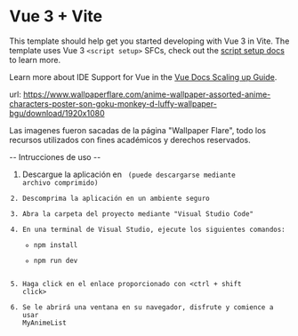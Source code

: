 # Vue 3 + Vite

This template should help get you started developing with Vue 3 in Vite. The template uses Vue 3 `<script setup>` SFCs, check out the [script setup docs](https://v3.vuejs.org/api/sfc-script-setup.html#sfc-script-setup) to learn more.

Learn more about IDE Support for Vue in the [Vue Docs Scaling up Guide](https://vuejs.org/guide/scaling-up/tooling.html#ide-support).

url: https://www.wallpaperflare.com/anime-wallpaper-assorted-anime-characters-poster-son-goku-monkey-d-luffy-wallpaper-bgu/download/1920x1080

Las imagenes fueron sacadas de la página "Wallpaper Flare", todo los recursos utilizados con fines académicos y derechos reservados.

-- Intrucciones de uso --

1. Descargue la aplicación en <code> (puede descargarse mediante archivo comprimido)
2. Descomprima la aplicación en un ambiente seguro
3. Abra la carpeta del proyecto mediante "Visual Studio Code"
4. En una terminal de Visual Studio, ejecute los siguientes comandos:
   * npm install
   * npm run dev
5. Haga click en el enlace proporcionado con <ctrl + shift click>
6. Se le abrirá una ventana en su navegador, disfrute y comience a usar MyAnimeList
